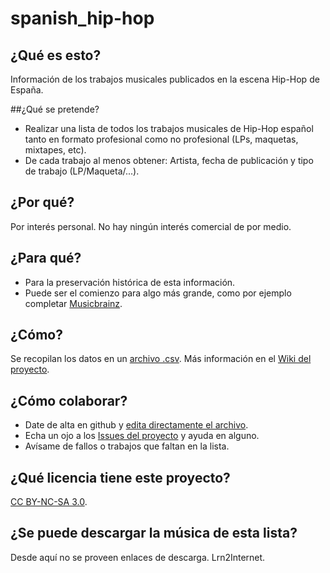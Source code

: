 # spanish_hip-hop

## ¿Qué es esto?
Información de los trabajos musicales publicados en la escena Hip-Hop de España.

##¿Qué se pretende?

* Realizar una lista de todos los trabajos musicales de Hip-Hop español tanto en formato profesional como no profesional (LPs, maquetas, mixtapes, etc).
* De cada trabajo al menos obtener: Artista, fecha de publicación y tipo de trabajo (LP/Maqueta/...).

## ¿Por qué?
Por interés personal. No hay ningún interés comercial de por medio.

## ¿Para qué?
* Para la preservación histórica de esta información.
* Puede ser el comienzo para algo más grande, como por ejemplo completar [Musicbrainz](http://musicbrainz.org/).

## ¿Cómo?
Se recopilan los datos en un [archivo .csv](https://github.com/ctRl-ES/spanish_hip-hop/blob/master/lista%20trabajos%20hip-hop%20espa%C3%B1ol.csv). Más información en el [Wiki del proyecto](https://github.com/ctRl-ES/spanish_hip-hop/wiki).

## ¿Cómo colaborar?
* Date de alta en github y [edita directamente el archivo](https://github.com/ctRl-ES/spanish_hip-hop/edit/master/lista%20trabajos%20hip-hop%20espa%C3%B1ol.csv).
* Echa un ojo a los [Issues del proyecto](https://github.com/ctRl-ES/spanish_hip-hop/issues/) y ayuda en alguno.
* Avísame de fallos o trabajos que faltan en la lista.

## ¿Qué licencia tiene este proyecto?
[CC BY-NC-SA 3.0](https://creativecommons.org/licenses/by-nc-sa/3.0/).

## ¿Se puede descargar la música de esta lista?
Desde aquí no se proveen enlaces de descarga. Lrn2Internet.
